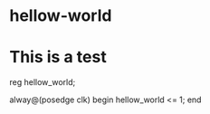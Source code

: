 # hellow-world
# This is a test

reg	hellow_world;

alway@(posedge clk)
	begin
		hellow_world <= 1;
	end

